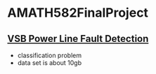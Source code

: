 # AMATH582FinalProject
## [VSB Power Line Fault Detection](https://www.kaggle.com/c/vsb-power-line-fault-detection/data)
- classification problem
- data set is about 10gb